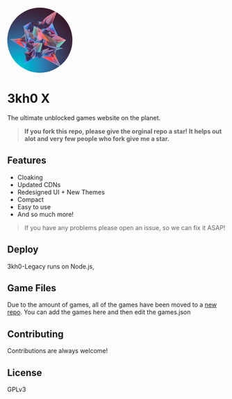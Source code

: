 
<p align="left">

<img style="border-radius:50%" height="150px" src="public/src/images/logo.png">

</p>
<h1 align="left">3kh0 X</h1>
<p align="left">The ultimate unblocked games website on the planet.</p>


> **If you fork this repo, please give the orginal repo a star! It helps out alot and very few people who fork give me a star.**


## Features
- Cloaking
- Updated CDNs
- Redesigned UI + New Themes
- Compact
- Easy to use
- And so much more!


> If you have any problems please open an issue, so we can fix it ASAP!

## Deploy 
3kh0-Legacy runs on Node.js,

## Game Files
Due to the amount of games, all of the games have been moved to a [new repo](https://gitlab.com/kaioxdev/legacy-assets/).
You can add the games here and then edit the games.json

## Contributing
Contributions are always welcome!


## License
GPLv3 


